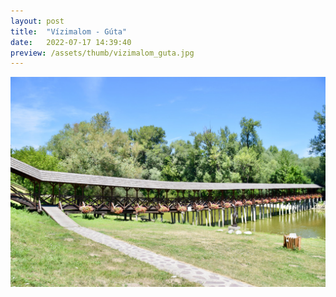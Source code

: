 ```yaml
---
layout: post
title:  "Vízimalom - Gúta"
date:   2022-07-17 14:39:40
preview: /assets/thumb/vizimalom_guta.jpg
---
```


![Vojany](/assets/img/vizimalom_guta.jpg)
